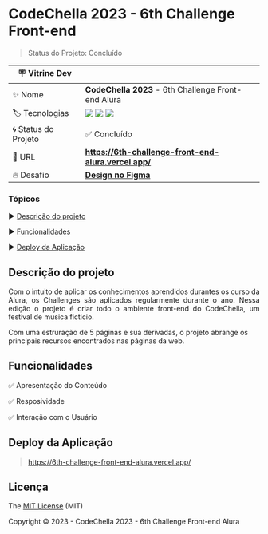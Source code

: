 <h1>CodeChella 2023 - 6th Challenge Front-end</h1> 

> Status do Projeto: Concluído

<!-- prettier-ignore -->
| 🪧 Vitrine Dev |  |
| ------------- | - |
| ✨ Nome       | **CodeChella 2023** - 6th Challenge Front-end Alura |
| 🏷️ Tecnologias | <img src="https://img.shields.io/badge/JavaScript-F7DF1E?style=for-the-badge&logo=javascript&logoColor=black"/> <img src="https://img.shields.io/badge/HTML-239120?style=for-the-badge&logo=html5&logoColor=white"/> <img src="https://img.shields.io/badge/CSS-239120?&style=for-the-badge&logo=css3&logoColor=white  "/>|
| 🌀 Status do Projeto| ✅ Concluído |
| 🚀 URL         | **https://6th-challenge-front-end-alura.vercel.app/** |
| 🔥 Desafio     | [**Design no Figma**](https://www.figma.com/file/xHLPBeA2ujaXbBjHMK9xh7/CodeChella-%7C-Challenge-I---Front-end-2023) |

### Tópicos 

▶️ [Descrição do projeto](#descrição-do-projeto)

▶️ [Funcionalidades](#funcionalidades)

▶️ [Deploy da Aplicação](#deploy-da-aplicação)



## Descrição do projeto 

<p align="justify">
  Com o intuito de aplicar os conhecimentos aprendidos durantes os curso da Alura, os Challenges são aplicados regularmente durante o ano. Nessa edição o projeto é criar todo o ambiente front-end do CodeChella, um festival de musica ficticio.

  Com uma estruração de 5 páginas e sua derivadas, o projeto abrange os principais recursos encontrados nas páginas da web. 
</p>

## Funcionalidades

✅ Apresentação do Conteúdo  

✅ Resposividade

✅ Interação com o Usuário  

## Deploy da Aplicação

> https://6th-challenge-front-end-alura.vercel.app/



## Licença 

The [MIT License]() (MIT)

Copyright :copyright: 2023 - CodeChella 2023 - 6th Challenge Front-end Alura